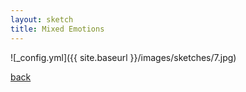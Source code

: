 ```yaml
---
layout: sketch
title: Mixed Emotions
---
```



![_config.yml]({{ site.baseurl }}/images/sketches/7.jpg)

[back](http://aboorvadevarajan.github.io/sketch)
